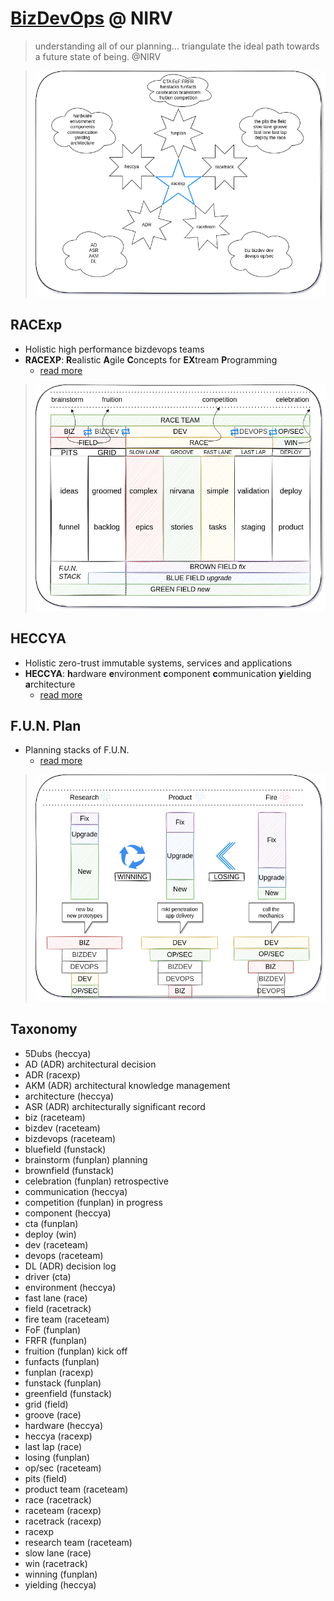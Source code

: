 # [BizDevOps](https://enterprisersproject.com/article/2019/9/devops-what-is-bizdevops) @ NIRV

> understanding all of our planning... triangulate the ideal path towards a future state of being. @NIRV

> ![RACExp](./images/racexp-racexp.png)

## RACExp

- Holistic high performance bizdevops teams
- **RACEXP**: **R**ealistic **A**gile **C**oncepts for **EX**tream **P**rogramming
  - [read more](./0racexp.md)

> ![RACExp](./images/racexp-racetrack.png)

## HECCYA

- Holistic zero-trust immutable systems, services and applications
- **HECCYA**: **h**ardware **e**nvironment **c**omponent **c**ommunication **y**ielding **a**rchitecture
  - [read more](./0heccya.md#hecc-ya-system-modeling)

## F.U.N. Plan

- Planning stacks of F.U.N.
  - [read more](./0funplan.md)

> ![NIRVai F.U.N plan](./images/racexp-funplan-funstack-raceteam.png)

## Taxonomy

- 5Dubs (heccya)
- AD (ADR) architectural decision
- ADR (racexp)
- AKM (ADR) architectural knowledge management
- architecture (heccya)
- ASR (ADR) architecturally significant record
- biz (raceteam)
- bizdev (raceteam)
- bizdevops (raceteam)
- bluefield (funstack)
- brainstorm (funplan) planning
- brownfield (funstack)
- celebration (funplan) retrospective
- communication (heccya)
- competition (funplan) in progress
- component (heccya)
- cta (funplan)
- deploy (win)
- dev (raceteam)
- devops (raceteam)
- DL (ADR) decision log
- driver (cta)
- environment (heccya)
- fast lane (race)
- field (racetrack)
- fire team (raceteam)
- FoF (funplan)
- FRFR (funplan)
- fruition (funplan) kick off
- funfacts (funplan)
- funplan (racexp)
- funstack (funplan)
- greenfield (funstack)
- grid (field)
- groove (race)
- hardware (heccya)
- heccya (racexp)
- last lap (race)
- losing (funplan)
- op/sec (raceteam)
- pits (field)
- product team (raceteam)
- race (racetrack)
- raceteam (racexp)
- racetrack (racexp)
- racexp
- research team (raceteam)
- slow lane (race)
- win (racetrack)
- winning (funplan)
- yielding (heccya)
